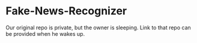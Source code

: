 # Fake-News-Recognizer

Our original repo is private, but the owner is sleeping.
Link to that repo can be provided when he wakes up.
